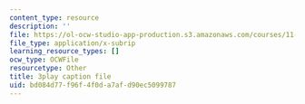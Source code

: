 ```yaml
---
content_type: resource
description: ''
file: https://ol-ocw-studio-app-production.s3.amazonaws.com/courses/11-384-malaysia-sustainable-cities-practicum-spring-2018/bd084d77f96f4f0da7afd90ec5099787_zqG5N0ixkak.srt
file_type: application/x-subrip
learning_resource_types: []
ocw_type: OCWFile
resourcetype: Other
title: 3play caption file
uid: bd084d77-f96f-4f0d-a7af-d90ec5099787
---
```


